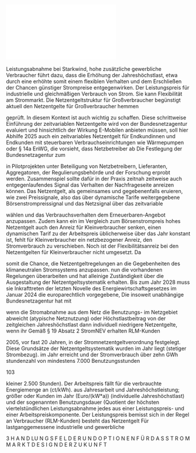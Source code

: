 ![./pages/page105.pdf](../assets/./pages/page105.pdf)




Leistungsabnahme bei Starkwind, hohe zusätzliche
gewerbliche Verbraucher führt dazu, dass die Erhöhung der Jahreshöchstlast, etwa durch eine erhöhte
somit einem flexiblen Verhalten und dem Erschließen der Chancen günstiger Strompreise entgegenwirken. Der Leistungspreis für industrielle und
gleichmäßigen Verbrauch von Strom. Sie kann
Flexibilität am Strommarkt. Die Netzentgeltstruktur für Großverbraucher begünstigt aktuell den
Netzentgelte für Großverbraucher hemmen

geprüft. In diesem Kontext ist auch wichtig zu
schaffen. Diese schrittweise Einführung der zeitvariablen Netzentgelte wird von der Bundesnetzagentur evaluiert und hinsichtlich der Wirkung
E-Mobilen anbieten müssen, soll hier Abhilfe
2025 auch ein zeitvariables Netzentgelt für Endkundinnen und Endkunden mit steuerbaren Verbrauchseinrichtungen wie Wärmepumpen oder
§ 14a EnWG, die vorsieht, dass Netzbetreiber ab
Die Festlegung der Bundesnetzagentur zum

in Pilotprojekten unter Beteiligung von Netzbetreibern, Lieferanten, Aggregatoren, der Regulierungsbehörde und der Forschung erprobt werden.
Zusammenspiel sollte dafür in der Praxis zeitnah
zeitweise auch entgegenlaufendes Signal das Verhalten der Nachfrageseite anreizen können. Das
Netzentgelt, als gemeinsames und gegebenenfalls
eruieren, wie zwei Preissignale, also das über dynamische Tarife weitergegebene Börsenstrompreissignal und das Netzsignal über das zeitvariable

wählen und das Verbrauchsverhalten dem Erneuerbaren-Angebot anzupassen.
Zudem kann ein im Vergleich zum Börsenstrompreis hohes Netzentgelt auch den Anreiz für Kleinverbraucher senken, einen dynamischen Tarif zu
der Arbeitspreis üblicherweise über das Jahr konstant ist, fehlt für Kleinverbraucher ein netzbezogener Anreiz, den Stromverbrauch zu verschieben.
Noch ist der Flexibilitätsanreiz bei den Netzentgelten für Kleinverbraucher nicht umgesetzt. Da

somit die Chance, die Netzentgeltregelungen an die Gegebenheiten des klimaneutralen Stromsystems anzupassen.
nun die vorhandenen Regelungen überarbeiten und hat
alleinige Zuständigkeit über die Ausgestaltung der Netzentgeltsystematik erhalten. Bis zum Jahr 2028 muss sie
Inkrafttreten der letzten Novelle des Energiewirtschaftsgesetzes im Januar 2024 die europarechtlich vorgegebene,
Die insoweit unabhängige Bundesnetzagentur hat mit

wenn die Stromabnahme aus dem Netz die Benutzungs-
im Netzgebiet abweicht (atypische Netznutzung) oder
Höchstlastbeitrag von der zeitgleichen Jahreshöchstlast
dann individuell niedrigere Netzentgelte, wenn ihr
Gemäß § 19 Absatz 2 StromNEV erhalten RLM-Kunden

2005, vor fast 20 Jahren, in der Stromnetzentgeltverordnung festgelegt.
Diese Grundsätze der Netzentgeltsystematik wurden
im Jahr liegt (stetiger Strombezug).
im Jahr erreicht und der Stromverbrauch über zehn GWh
stundenzahl von mindestens 7.000 Benutzungsstunden

103

kleiner 2.500 Stunden). Der Arbeitspreis fällt für die verbrauchte Energiemenge an (ct/kWh).
aus Jahresarbeit und Jahreshöchstleistung; größer oder
Kunden im Jahr (Euro/(kW*a)) (individuelle Jahreshöchstlast) und der sogenannten Benutzungsdauer (Quotient
der höchsten viertelstündlichen Leistungsabnahme jedes
aus einer Leistungspreis- und einer Arbeitspreiskomponente. Der Leistungspreis bemisst sich in der Regel an
Verbraucher (RLM-Kunden) besteht das Netzentgelt
Für lastganggemessene industrielle und gewerbliche

3 H A N D LU N G S F E L D E R U N D O P T I O N E N F Ü R D A S S T R O M M A R K T D E S I G N D E R Z U K U N F T
